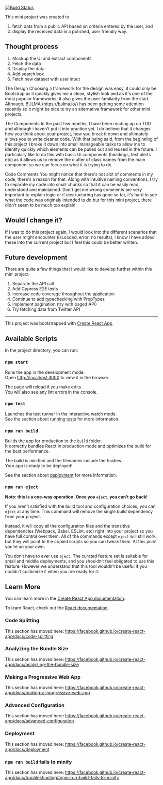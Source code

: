[![Build Status](https://dev.azure.com/glyle/simple-search/_apis/build/status/simple%20search%20CI?branchName=master)](https://dev.azure.com/glyle/simple-search/_build/latest?definitionId=22&branchName=master)

This mini project was created to 

1. fetch data from a public API based on criteria entered by the user, and  
2. display the received data in a polished, user friendly way.

## Thought process
1. Mockup the UI and extract components
2. Fetch the data
3. Display the data
4. Add search box
5. Fetch new dataset with user input

The Design
Choosing a framework for the design was easy, it could only be Bootstrap as it quickly gives me a clean, stylish look and as it's one of the most popular frameworks, it also gives the user familarity from the start. Although, BULMA (https://bulma.io/) has been getting some attention recently so it might be nice to try an alternative framework for other mini projects.

The Components
In the past few months, I have been reading up on TDD and although i haven't put it into practice yet, I do believe that it changes how you think about your project, how you break it down and ultimately allows you to write cleaner code. With that being said, from the beginning of this project I broke it down into small manageable tasks to allow me to identity quickly which elements can be pulled out and reused in the future. I particulary like to do this with basic UI components (headings, text alerts etc) as it allows us to remove the clutter of class names from the main component so we can focus on what it is trying to do.

Code Comments
You might notice that there's not alot of comments in my code, there's a reason for that. Along with intuitive naming conventions, I try to separate my code into small chunks so that it can be easily read, understood and maintained. Don't get me wrong comments are very important to explain logic or if destructuring has gone so far, it's hard to see what the code was originaly intended to do but for this mini project, there didn't seem to be much too explain.

## Would I change it?
If i was to do this project again, I would look into the different scenarios that the user might encounter (isLoaded, error, no results), I know i have added these into the current project but I feel this could be better written. 

## Future development
There are quite a few things that i would like to develop further within this mini project

1. Separate the API call
2. Add Cypress E2E tests
3. Increase code coverage throughout the application
4. Continue to add typechecking with PropTypes
5. Implement pagination (try with paged API)
6. Try fetching data from Twitter API

--------

This project was bootstrapped with [Create React App](https://github.com/facebook/create-react-app).

## Available Scripts

In the project directory, you can run:

### `npm start`

Runs the app in the development mode.<br />
Open [http://localhost:3000](http://localhost:3000) to view it in the browser.

The page will reload if you make edits.<br />
You will also see any lint errors in the console.

### `npm test`

Launches the test runner in the interactive watch mode.<br />
See the section about [running tests](https://facebook.github.io/create-react-app/docs/running-tests) for more information.

### `npm run build`

Builds the app for production to the `build` folder.<br />
It correctly bundles React in production mode and optimizes the build for the best performance.

The build is minified and the filenames include the hashes.<br />
Your app is ready to be deployed!

See the section about [deployment](https://facebook.github.io/create-react-app/docs/deployment) for more information.

### `npm run eject`

**Note: this is a one-way operation. Once you `eject`, you can’t go back!**

If you aren’t satisfied with the build tool and configuration choices, you can `eject` at any time. This command will remove the single build dependency from your project.

Instead, it will copy all the configuration files and the transitive dependencies (Webpack, Babel, ESLint, etc) right into your project so you have full control over them. All of the commands except `eject` will still work, but they will point to the copied scripts so you can tweak them. At this point you’re on your own.

You don’t have to ever use `eject`. The curated feature set is suitable for small and middle deployments, and you shouldn’t feel obligated to use this feature. However we understand that this tool wouldn’t be useful if you couldn’t customize it when you are ready for it.

## Learn More

You can learn more in the [Create React App documentation](https://facebook.github.io/create-react-app/docs/getting-started).

To learn React, check out the [React documentation](https://reactjs.org/).

### Code Splitting

This section has moved here: https://facebook.github.io/create-react-app/docs/code-splitting

### Analyzing the Bundle Size

This section has moved here: https://facebook.github.io/create-react-app/docs/analyzing-the-bundle-size

### Making a Progressive Web App

This section has moved here: https://facebook.github.io/create-react-app/docs/making-a-progressive-web-app

### Advanced Configuration

This section has moved here: https://facebook.github.io/create-react-app/docs/advanced-configuration

### Deployment

This section has moved here: https://facebook.github.io/create-react-app/docs/deployment

### `npm run build` fails to minify

This section has moved here: https://facebook.github.io/create-react-app/docs/troubleshooting#npm-run-build-fails-to-minify
